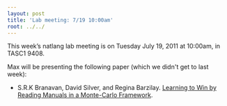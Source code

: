 ```yaml
---
layout: post
title: 'Lab meeting: 7/19 10:00am'
root: ../../
---
```



This week’s natlang lab meeting is on Tuesday July 19, 2011 at 10:00am, in TASC1 9408.






Max will be presenting the following paper (which we didn't get to last week):




* S.R.K Branavan,  David Silver, and Regina Barzilay. [Learning to Win by Reading Manuals in a Monte-Carlo Framework](http://aclweb.org/anthology/P/P11/P11-1028.pdf).


